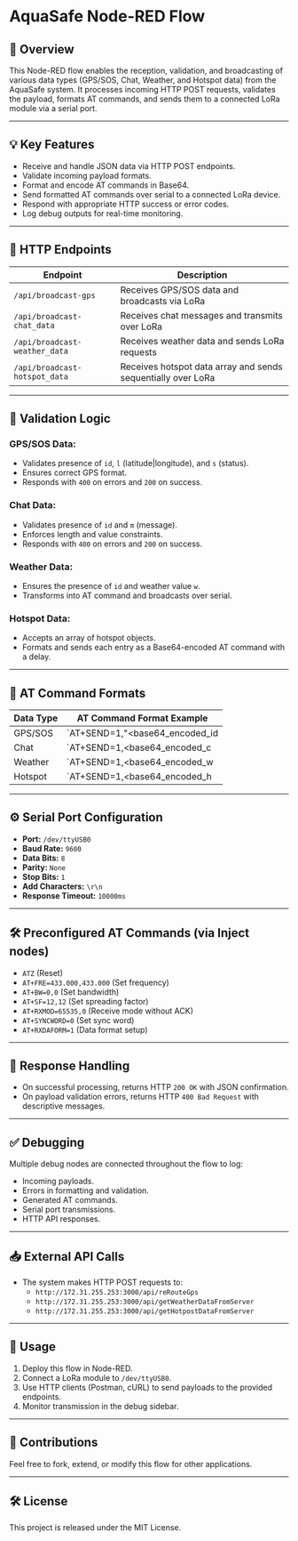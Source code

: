 # AquaSafe Node-RED Flow

## 📖 Overview
This Node-RED flow enables the reception, validation, and broadcasting of various data types (GPS/SOS, Chat, Weather, and Hotspot data) from the AquaSafe system. It processes incoming HTTP POST requests, validates the payload, formats AT commands, and sends them to a connected LoRa module via a serial port.

---

## 💡 Key Features
- Receive and handle JSON data via HTTP POST endpoints.
- Validate incoming payload formats.
- Format and encode AT commands in Base64.
- Send formatted AT commands over serial to a connected LoRa device.
- Respond with appropriate HTTP success or error codes.
- Log debug outputs for real-time monitoring.

---

## 📡 HTTP Endpoints
| Endpoint                         | Description                                    |
|----------------------------------|------------------------------------------------|
| `/api/broadcast-gps`             | Receives GPS/SOS data and broadcasts via LoRa |
| `/api/broadcast-chat_data`       | Receives chat messages and transmits over LoRa|
| `/api/broadcast-weather_data`    | Receives weather data and sends LoRa requests |
| `/api/broadcast-hotspot_data`    | Receives hotspot data array and sends sequentially over LoRa |

---

## 🔎 Validation Logic
### GPS/SOS Data:
- Validates presence of `id`, `l` (latitude|longitude), and `s` (status).
- Ensures correct GPS format.
- Responds with `400` on errors and `200` on success.

### Chat Data:
- Validates presence of `id` and `m` (message).
- Enforces length and value constraints.
- Responds with `400` on errors and `200` on success.

### Weather Data:
- Ensures the presence of `id` and weather value `w`.
- Transforms into AT command and broadcasts over serial.

### Hotspot Data:
- Accepts an array of hotspot objects.
- Formats and sends each entry as a Base64-encoded AT command with a delay.

---

## 🚀 AT Command Formats
| Data Type   | AT Command Format Example                                            |
|-------------|----------------------------------------------------------------------|
| GPS/SOS     | `AT+SEND=1,"<base64_encoded_id|lat|long|status>",0,3\r\n`          |
| Chat        | `AT+SEND=1,<base64_encoded_c|id|l|m>,0,3\r\n`                       |
| Weather     | `AT+SEND=1,<base64_encoded_w|id|w>,0,3\r\n`                         |
| Hotspot     | `AT+SEND=1,<base64_encoded_h|id|lat|long>,0,3\r\n`                 |

---

## ⚙️ Serial Port Configuration
- **Port:** `/dev/ttyUSB0`
- **Baud Rate:** `9600`
- **Data Bits:** `8`
- **Parity:** `None`
- **Stop Bits:** `1`
- **Add Characters:** `\r\n`
- **Response Timeout:** `10000ms`

---

## 🛠 Preconfigured AT Commands (via Inject nodes)
- `ATZ` (Reset)
- `AT+FRE=433.000,433.000` (Set frequency)
- `AT+BW=0,0` (Set bandwidth)
- `AT+SF=12,12` (Set spreading factor)
- `AT+RXMOD=65535,0` (Receive mode without ACK)
- `AT+SYNCWORD=0` (Set sync word)
- `AT+RXDAFORM=1` (Data format setup)

---

## 🔄 Response Handling
- On successful processing, returns HTTP `200 OK` with JSON confirmation.
- On payload validation errors, returns HTTP `400 Bad Request` with descriptive messages.

---

## ✅ Debugging
Multiple debug nodes are connected throughout the flow to log:
- Incoming payloads.
- Errors in formatting and validation.
- Generated AT commands.
- Serial port transmissions.
- HTTP API responses.

---

## 📥 External API Calls
- The system makes HTTP POST requests to:
  - `http://172.31.255.253:3000/api/reRouteGps`
  - `http://172.31.255.253:3000/api/getWeatherDataFromServer`
  - `http://172.31.255.253:3000/api/getHotpostDataFromServer`

---

## 📂 Usage
1. Deploy this flow in Node-RED.
2. Connect a LoRa module to `/dev/ttyUSB0`.
3. Use HTTP clients (Postman, cURL) to send payloads to the provided endpoints.
4. Monitor transmission in the debug sidebar.

---

## 🤝 Contributions
Feel free to fork, extend, or modify this flow for other applications.

---

## 🛠 License
This project is released under the MIT License.